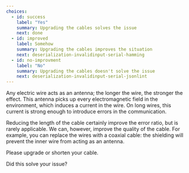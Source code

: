 ```yaml
---
choices:
  - id: success
    label: "Yes"
    summary: Upgrading the cables solves the issue
    next: done
  - id: improved
    label: Somehow
    summary: Upgrading the cables improves the situation
    next: deserialization-invalidinput-serial-hamming
  - id: no-improvment
    label: "No"
    summary: Upgrading the cables doesn't solve the issue
    next: deserialization-invalidinput-serial-jsonlint
--- 
```


Any electric wire acts as an antenna; the longer the wire, the stronger the effect. This antenna picks up every electromagnetic field in the environment, which induces a current in the wire. On long wires, this current is strong enough to introduce errors in the communication.

Reducing the length of the cable certainly improve the error ratio, but is rarely applicable.
We can, however, improve the quality of the cable.
For example, you can replace the wires with a coaxial cable: the shielding will prevent the inner wire from acting as an antenna.

Please upgrade or shorten your cable.

Did this solve your issue?